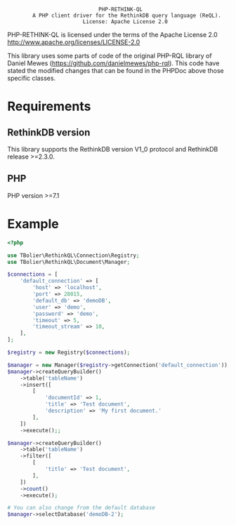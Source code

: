                                  PHP-RETHINK-QL
            A PHP client driver for the RethinkDB query language (ReQL).
                            License: Apache License 2.0

PHP-RETHINK-QL is licensed under the terms of the Apache License 2.0 http://www.apache.org/licenses/LICENSE-2.0

This library uses some parts of code of the original PHP-RQL library of Daniel Mewes (https://github.com/danielmewes/php-rql).
This code have stated the modified changes that can be found in the PHPDoc above those specific classes.

# Requirements

## RethinkDB version

This library supports the RethinkDB version V1_0 protocol and RethinkDB release >=2.3.0.

## PHP

PHP version >=7.1

# Example

```PHP
<?php

use TBolier\RethinkQL\Connection\Registry;
use TBolier\RethinkQL\Document\Manager;

$connections = [
    'default_connection' => [
        'host' => 'localhost',
        'port' => 28015,
        'default_db' => 'demoDB',
        'user' => 'demo',
        'password' => 'demo',
        'timeout' => 5,
        'timeout_stream' => 10,
    ],
];

$registry = new Registry($connections);

$manager = new Manager($registry->getConnection('default_connection'));
$manager->createQueryBuilder()
    ->table('tableName')
    ->insert([
        [
            'documentId' => 1,
            'title' => 'Test document',
            'description' => 'My first document.'  
        ],    
    ])
    ->execute();;

$manager->createQueryBuilder()
    ->table('tableName')
    ->filter([
        [
            'title' => 'Test document',
        ],
    ])
    ->count()
    ->execute();

# You can also change from the default database
$manager->selectDatabase('demoDB-2');
```
